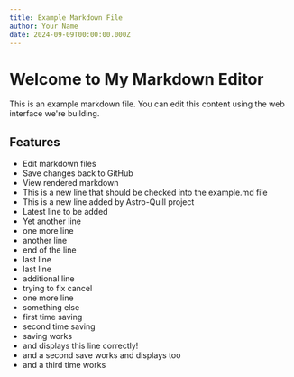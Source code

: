 ```yaml
---
title: Example Markdown File
author: Your Name
date: 2024-09-09T00:00:00.000Z
---
```


# Welcome to My Markdown Editor

This is an example markdown file. You can edit this content using the web interface we're building.

## Features

- Edit markdown files
- Save changes back to GitHub
- View rendered markdown
- This is a new line that should be checked into the example.md file
- This is a new line added by Astro-Quill project
- Latest line to be added
- Yet another line
- one more line
- another line
- end of the line
- last line
- last line
- additional line
- trying to fix cancel
- one more line
- something else
- first time saving
- second time saving
- saving works
- and displays this line correctly!
- and a second save works and displays too
- and a third time works

